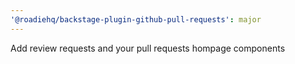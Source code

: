 ```yaml
---
'@roadiehq/backstage-plugin-github-pull-requests': major
---
```


Add review requests and your pull requests hompage components

